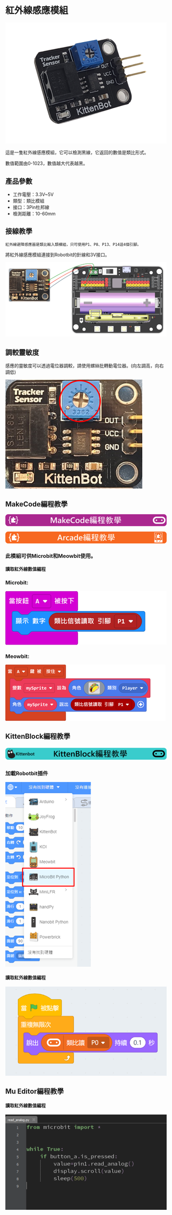 # 紅外線感應模組

![](./images/infrared1.png)

這是一隻紅外線感應模組，它可以檢測黑線，它返回的數值是類比形式。

數值範圍由0-1023，數值越大代表越黑。

## 產品參數

- 工作電壓：3.3V~5V
- 類型：類比模組
- 接口：3Pin杜邦線
- 檢測距離：10-60mm

## 接線教學

    紅外線避障感應器是類比輸入類模組，只可使用P1、P8、P13、P14這4個引腳。
    
將紅外線感應模組連接到Robotbit的針線和3V接口。

![](./images/infrared_wire.png)

## 調較靈敏度

感應的靈敏度可以透過電位器調較，請使用螺絲批轉動電位器。(向左調高，向右調低)

![](./images/infrared2.png)

## MakeCode編程教學

![](./PWmodules/images/mcbanner.png)

![](../meowbit/images/acbanner.png)

### 此模組可供Microbit和Meowbit使用。

#### 讀取紅外線數值編程

### Microbit:

![](./images/poten_code.png)

### Meowbit:

![](./images/poten_codeMeow.png)

## KittenBlock編程教學

![](./PWmodules/images/kbbanner.png)

### 加載Robotbit插件

![](./images/addRB.png)

#### 讀取紅外線數值編程

![](./images/poten_codekb.png)

## Mu Editor編程教學

#### 讀取紅外線數值編程

![](./images/poten_codemu.png)